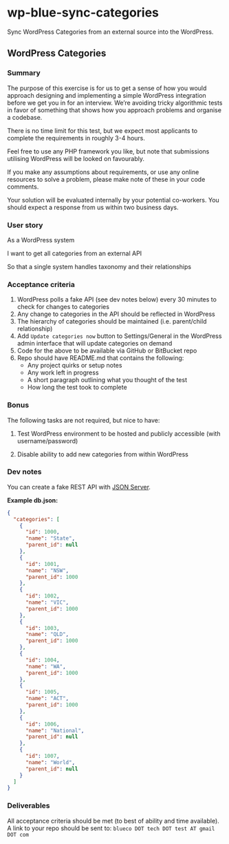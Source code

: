 # wp-blue-sync-categories
Sync WordPress Categories from an external source into the WordPress.

## WordPress Categories

### Summary

The purpose of this exercise is for us to get a sense of how you would approach designing and implementing a simple WordPress integration before we get you in for an interview. We’re avoiding tricky algorithmic tests in favor of something that shows how you approach problems and organise a codebase.

There is no time limit for this test, but we expect most applicants to complete the requirements in roughly 3-4 hours.

Feel free to use any PHP framework you like, but note that submissions utilising WordPress will be looked on favourably.

If you make any assumptions about requirements, or use any online resources to solve a problem, please make note of these in your code comments.

Your solution will be evaluated internally by your potential co-workers. You should expect a response from us within two business days.

### User story

As a WordPress system

I want to get all categories from an external API

So that a single system handles taxonomy and their relationships

### Acceptance criteria

1. WordPress polls a fake API (see dev notes below) every 30 minutes to check for changes to categories
2. Any change to categories in the API should be reflected in WordPress
3. The hierarchy of categories should be maintained (i.e. parent/child relationship)
4. Add `Update categories now` button to Settings/General in the WordPress admin interface that will update categories on demand
5. Code for the above to be available via GitHub or BitBucket repo
6. Repo should have README.md that contains the following:
   - Any project quirks or setup notes
   - Any work left in progress
   - A short paragraph outlining what you thought of the test
   - How long the test took to complete
   
### Bonus

The following tasks are not required, but nice to have:

1. Test WordPress environment to be hosted and publicly accessible (with username/password)

2. Disable ability to add new categories from within WordPress


### Dev notes

You can create a fake REST API with [JSON Server](https://github.com/typicode/json-server).

**Example db.json:**

```json
{
  "categories": [
    {
      "id": 1000,
      "name": "State",
      "parent_id": null
    },
    {
      "id": 1001,
      "name": "NSW",
      "parent_id": 1000
    },
    {
      "id": 1002,
      "name": "VIC",
      "parent_id": 1000
    },
    {
      "id": 1003,
      "name": "QLD",
      "parent_id": 1000
    },
    {
      "id": 1004,
      "name": "WA",
      "parent_id": 1000
    },
    {
      "id": 1005,
      "name": "ACT",
      "parent_id": 1000
    },
    {
      "id": 1006,
      "name": "National",
      "parent_id": null
    },
    {
      "id": 1007,
      "name": "World",
      "parent_id": null
    }
  ]
}
```

### Deliverables

All acceptance criteria should be met (to best of ability and time available). A link to your repo should be sent to: `blueco DOT tech DOT test AT gmail DOT com`

